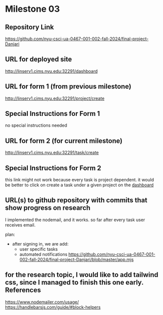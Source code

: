 Milestone 03
===

Repository Link
---
https://github.com/nyu-csci-ua-0467-001-002-fall-2024/final-project-Danjari

URL for deployed site 
---
http://linserv1.cims.nyu.edu:32291/dashboard

URL for form 1 (from previous milestone) 
---
http://linserv1.cims.nyu.edu:32291/project/create

Special Instructions for Form 1
---
no special instructions needed

URL for form 2 (for current milestone)
---
http://linserv1.cims.nyu.edu:32291/task/create 

Special Instructions for Form 2
---
this link might not work because every task is project dependent. it would be better to click on create a task under a given project on the [dashboard ](http://linserv1.cims.nyu.edu:32291/dashboard)

URL(s) to github repository with commits that show progress on research
--- 
I implemented the nodemail, and it works. so far after every task user receives email. 

plan: 
- after signing in, we are add:
    - user specific tasks 
    - automated notifications 
https://github.com/nyu-csci-ua-0467-001-002-fall-2024/final-project-Danjari/blob/master/app.mjs


for the research topic, I would like to add tailwind css, since I managed to finish this one early. 
References 
---

https://www.nodemailer.com/usage/
https://handlebarsjs.com/guide/#block-helpers
